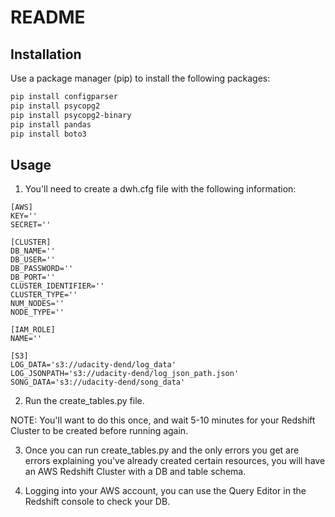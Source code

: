 # README

## Installation

Use a package manager (pip) to install the following packages:

```bash
pip install configparser
pip install psycopg2
pip install psycopg2-binary
pip install pandas
pip install boto3
```

## Usage

1. You'll need to create a dwh.cfg file with the following information:

```config
[AWS]
KEY=''
SECRET=''

[CLUSTER]
DB_NAME=''
DB_USER=''
DB_PASSWORD=''
DB_PORT=''
CLUSTER_IDENTIFIER=''
CLUSTER_TYPE=''
NUM_NODES=''
NODE_TYPE=''

[IAM_ROLE]
NAME=''

[S3]
LOG_DATA='s3://udacity-dend/log_data'
LOG_JSONPATH='s3://udacity-dend/log_json_path.json'
SONG_DATA='s3://udacity-dend/song_data'
```

2. Run the create_tables.py file.

NOTE: You'll want to do this once, and wait 5-10 minutes for your Redshift Cluster to be created before running again.

3. Once you can run create_tables.py and the only errors you get are errors explaining you've already created certain resources, you will have an AWS Redshift Cluster with a DB and table schema.

4. Logging into your AWS account, you can use the Query Editor in the Redshift console to check your DB.

